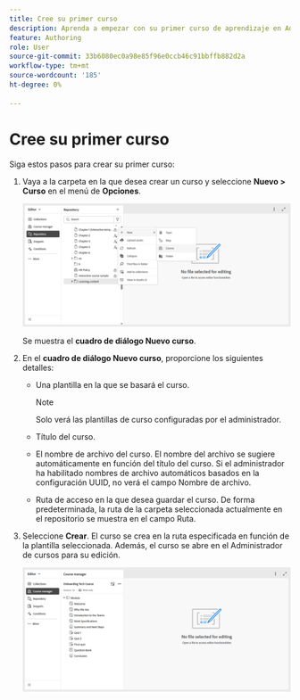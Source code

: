 ```yaml
---
title: Cree su primer curso
description: Aprenda a empezar con su primer curso de aprendizaje en Adobe Experience Manager Guides.
feature: Authoring
role: User
source-git-commit: 33b6080ec0a98e85f96e0ccb46c91bbffb882d2a
workflow-type: tm+mt
source-wordcount: '185'
ht-degree: 0%

---
```


# Cree su primer curso

Siga estos pasos para crear su primer curso:

1. Vaya a la carpeta en la que desea crear un curso y seleccione **Nuevo > Curso** en el menú de **Opciones**.

   ![](assets/create-new-course.png)

   Se muestra el **cuadro de diálogo Nuevo curso**.
2. En el **cuadro de diálogo Nuevo curso**, proporcione los siguientes detalles:
   - Una plantilla en la que se basará el curso.

     >[!NOTE]
     >
     > Solo verá las plantillas de curso configuradas por el administrador.

   - Título del curso.
   - El nombre de archivo del curso. El nombre del archivo se sugiere automáticamente en función del título del curso. Si el administrador ha habilitado nombres de archivo automáticos basados en la configuración UUID, no verá el campo Nombre de archivo.
   - Ruta de acceso en la que desea guardar el curso. De forma predeterminada, la ruta de la carpeta seleccionada actualmente en el repositorio se muestra en el campo Ruta.
3. Seleccione **Crear**.
El curso se crea en la ruta especificada en función de la plantilla seleccionada. Además, el curso se abre en el Administrador de cursos para su edición.

   ![](assets/course-manager-read-only-mode.png)



